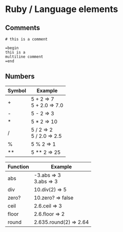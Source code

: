 # Ruby / Language elements

## Comments

```
# this is a comment

=begin
this is a
multiline comment
=end
```

## Numbers

| Symbol | Example |
|--------|---------|
| + | 5 + 2 => 7 <br/>5 + 2.0 => 7.0 |
| - | 5 - 2 => 3 |
| * | 5 * 2 => 10 |
| / | 5 / 2 => 2  <br/>5 / 2.0 => 2.5 |
| % | 5 % 2 => 1 |
| ** | 5 ** 2 => 25 |

| Function | Example |
|----------|---------|
| abs | -3.abs => 3  <br/>3.abs => 3 |
| div | 10.div(2) => 5 |
| zero? | 10.zero? => false |
| ceil | 2.6.ceil => 3 |
| floor | 2.6.floor => 2 |
| round | 2.635.round(2) => 2.64 |
